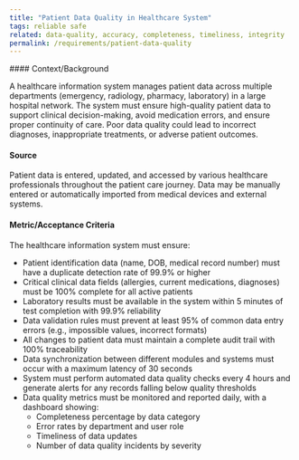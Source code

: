 ```yaml
---
title: "Patient Data Quality in Healthcare System"
tags: reliable safe
related: data-quality, accuracy, completeness, timeliness, integrity
permalink: /requirements/patient-data-quality
---
```


<div class="quality-requirement" markdown="1">
#### Context/Background

A healthcare information system manages patient data across multiple departments (emergency, radiology, pharmacy, laboratory) in a large hospital network. The system must ensure high-quality patient data to support clinical decision-making, avoid medication errors, and ensure proper continuity of care. Poor data quality could lead to incorrect diagnoses, inappropriate treatments, or adverse patient outcomes.

#### Source

Patient data is entered, updated, and accessed by various healthcare professionals throughout the patient care journey. Data may be manually entered or automatically imported from medical devices and external systems.

#### Metric/Acceptance Criteria

The healthcare information system must ensure:

* Patient identification data (name, DOB, medical record number) must have a duplicate detection rate of 99.9% or higher
* Critical clinical data fields (allergies, current medications, diagnoses) must be 100% complete for all active patients
* Laboratory results must be available in the system within 5 minutes of test completion with 99.9% reliability
* Data validation rules must prevent at least 95% of common data entry errors (e.g., impossible values, incorrect formats)
* All changes to patient data must maintain a complete audit trail with 100% traceability
* Data synchronization between different modules and systems must occur with a maximum latency of 30 seconds
* System must perform automated data quality checks every 4 hours and generate alerts for any records falling below quality thresholds
* Data quality metrics must be monitored and reported daily, with a dashboard showing:
  * Completeness percentage by data category
  * Error rates by department and user role
  * Timeliness of data updates
  * Number of data quality incidents by severity

</div><br>